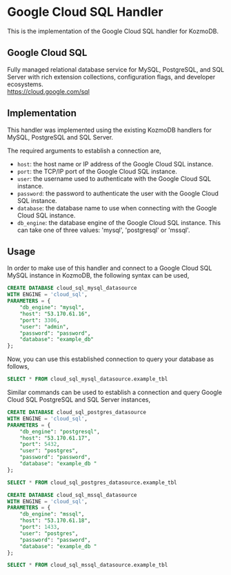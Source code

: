 # Google Cloud SQL Handler

This is the implementation of the Google Cloud SQL handler for KozmoDB.

## Google Cloud SQL
Fully managed relational database service for MySQL, PostgreSQL, and SQL Server with rich extension collections, configuration flags, and developer ecosystems.
<br>
https://cloud.google.com/sql

## Implementation
This handler was implemented using the existing KozmoDB handlers for MySQL, PostgreSQL and SQL Server.

The required arguments to establish a connection are,
* `host`: the host name or IP address of the Google Cloud SQL instance.
* `port`: the TCP/IP port of the Google Cloud SQL instance.
* `user`: the username used to authenticate with the Google Cloud SQL instance.
* `password`: the password to authenticate the user with the Google Cloud SQL instance.
* `database`: the database name to use when connecting with the Google Cloud SQL instance.
* `db_engine`: the database engine of the Google Cloud SQL instance. This can take one of three values: 'mysql', 'postgresql' or 'mssql'.

## Usage
In order to make use of this handler and connect to a Google Cloud SQL MySQL instance in KozmoDB, the following syntax can be used,
~~~~sql
CREATE DATABASE cloud_sql_mysql_datasource
WITH ENGINE = 'cloud_sql',
PARAMETERS = {
    "db_engine": "mysql",
    "host": "53.170.61.16",
    "port": 3306,
    "user": "admin",
    "password": "password",
    "database": "example_db"
};
~~~~

Now, you can use this established connection to query your database as follows,
~~~~sql
SELECT * FROM cloud_sql_mysql_datasource.example_tbl
~~~~

Similar commands can be used to establish a connection and query Google Cloud SQL PostgreSQL and SQL Server instances,
~~~~sql
CREATE DATABASE cloud_sql_postgres_datasource
WITH ENGINE = 'cloud_sql',
PARAMETERS = {
    "db_engine": "postgresql",
    "host": "53.170.61.17",
    "port": 5432,
    "user": "postgres",
    "password": "password",
    "database": "example_db "
};

SELECT * FROM cloud_sql_postgres_datasource.example_tbl
~~~~

~~~~sql
CREATE DATABASE cloud_sql_mssql_datasource
WITH ENGINE = 'cloud_sql',
PARAMETERS = {
    "db_engine": "mssql",
    "host": "53.170.61.18",
    "port": 1433,
    "user": "postgres",
    "password": "password",
    "database": "example_db "
};

SELECT * FROM cloud_sql_mssql_datasource.example_tbl
~~~~